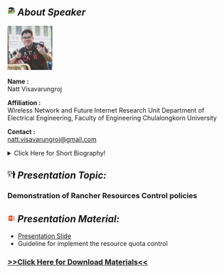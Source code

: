 ## <img width="3.5%" src="/Agenda/picture/biblio.png" /><link rel="stylesheet" type="text/css" media="all" href="./css/logo.css"/> <i class = "fa fa-handshake-p" aria-hidden="true">About Speaker</i> 

<img width="20%" alt="your_picture" src ="/Presentation_program/4_Demonstration_of_Rancher_Resource/picture/Natt_picture.JPG" />

**Name :**<br>Natt Visavarungroj

**Affiliation :**<br>Wireless Network and Future Internet Research Unit Department of Electrical Engineering, Faculty of Engineering Chulalongkorn University

**Contact :**<br>natt.visavarungroj@gmail.com

<details>
    <summary>Click Here for Short Biography!</summary>
    ....(Optional)....
</details>

## <img width="3.5%" src="/Agenda/picture/present.png" /><link rel="stylesheet" type="text/css" media="all" href="./css/logo.css"/> <i class = "fa fa-handshake-p" aria-hidden="true">Presentation Topic:</i>
<h3> Demonstration of Rancher Resources Control policies </h3>

## <img width="3.5%" src="/Agenda/picture/material.png" /><link rel="stylesheet" type="text/css" media="all" href="./css/logo.css"/> <i class = "fa fa-handshake-p" aria-hidden="true">Presentation Material:</i>
- <a href="Presentation_program/4_Demonstration_of_Rancher_Resource/presentation_material/PPT_Demo-Resource-Quota-Rancher_Natt_20200901.pdf">Presentation Slide</a><br>
- Guideline for implement the resource quota control<br>
<h3><a href="/Presentation_program/4_Demonstration_of_Rancher_Resource/presentation_material">>>Click Here for Download Materials<<</a></h3>
